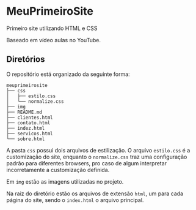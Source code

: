 # MeuPrimeiroSite
Primeiro site utilizando HTML e CSS

Baseado em vídeo aulas no YouTube.

## Diretórios

O repositório está organizado da seguinte forma:

```
meuprimeirosite
├── css
│   ├── estilo.css
│   └── normalize.css
├── img
├── README.md
├── clientes.html
├── contato.html
├── indez.html
├── servicos.html
└── sobre.html
```

A pasta `css` possui dois arquivos de estilização. O arquivo `estilo.css` é a customização do site, enquanto o `normalize.css` traz uma configuração padrão para diferentes browsers, pro caso de algum interpretar incorretamente a customização definida.

Em `img` estão as imagens utilizadas no projeto.

Na raiz do diretório estão os arquivos de extensão `html`, um para cada página do site, sendo o `index.html` o arquivo principal.
